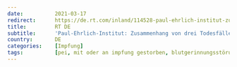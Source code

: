 ```yaml
---
date:          2021-03-17
redirect:      https://de.rt.com/inland/114528-paul-ehrlich-institut-zusammenhang-von-todesfaellen-astrazeneca-impfung/
title:         RT DE
subtitle:      'Paul-Ehrlich-Institut: Zusammenhang von drei Todesfällen mit AstraZeneca-Impfung "nicht unplausibel"'
country:       DE
categories:    [Impfung]
tags:          [pei, mit oder an impfung gestorben, blutgerinnungsstörungen, astrazeneca]
---
```


